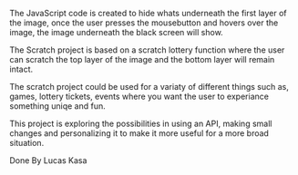 The JavaScript code is created to hide whats underneath the first layer of the image, once the user presses the mousebutton 
and hovers over the image, the image underneath the black screen will show. 

The Scratch project is based on a scratch lottery function where the user can scratch the
top layer of the image and the bottom layer will remain intact. 

The scratch project could be used for a variaty of different things such as, games, lottery tickets, events where you want the 
user to experiance something uniqe and fun. 

This project is exploring the possibilities in using an API, making small changes
and personalizing it to make it more useful for a more broad situation. 


Done By Lucas Kasa

